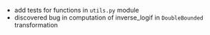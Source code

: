 + add tests for functions in `utils.py` module
+ discovered bug in computation of inverse_logif in `DoubleBounded` transformation
